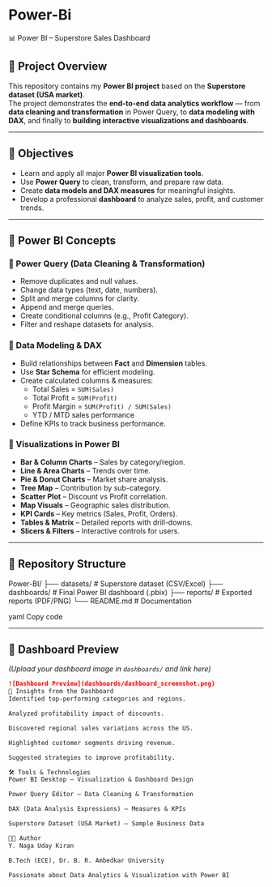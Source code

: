 # Power-Bi
📊 Power BI – Superstore Sales Dashboard  

## 📌 Project Overview  
This repository contains my **Power BI project** based on the **Superstore dataset (USA market)**.  
The project demonstrates the **end-to-end data analytics workflow** — from **data cleaning and transformation** in Power Query, to **data modeling with DAX**, and finally to **building interactive visualizations and dashboards**.  

---

## 🎯 Objectives  
- Learn and apply all major **Power BI visualization tools**.  
- Use **Power Query** to clean, transform, and prepare raw data.  
- Create **data models and DAX measures** for meaningful insights.  
- Develop a professional **dashboard** to analyze sales, profit, and customer trends.  

---

## 🔧 Power BI Concepts  

### 🔹 Power Query (Data Cleaning & Transformation)  
- Remove duplicates and null values.  
- Change data types (text, date, numbers).  
- Split and merge columns for clarity.  
- Append and merge queries.  
- Create conditional columns (e.g., Profit Category).  
- Filter and reshape datasets for analysis.  

### 🔹 Data Modeling & DAX  
- Build relationships between **Fact** and **Dimension** tables.  
- Use **Star Schema** for efficient modeling.  
- Create calculated columns & measures:  
  - Total Sales = `SUM(Sales)`  
  - Total Profit = `SUM(Profit)`  
  - Profit Margin = `SUM(Profit) / SUM(Sales)`  
  - YTD / MTD sales performance  
- Define KPIs to track business performance.  

### 🔹 Visualizations in Power BI  
- **Bar & Column Charts** – Sales by category/region.  
- **Line & Area Charts** – Trends over time.  
- **Pie & Donut Charts** – Market share analysis.  
- **Tree Map** – Contribution by sub-category.  
- **Scatter Plot** – Discount vs Profit correlation.  
- **Map Visuals** – Geographic sales distribution.  
- **KPI Cards** – Key metrics (Sales, Profit, Orders).  
- **Tables & Matrix** – Detailed reports with drill-downs.  
- **Slicers & Filters** – Interactive controls for users.  

---

## 📂 Repository Structure  
Power-BI/
├── datasets/ # Superstore dataset (CSV/Excel)
├── dashboards/ # Final Power BI dashboard (.pbix)
├── reports/ # Exported reports (PDF/PNG)
└── README.md # Documentation

yaml
Copy code

---

## 📸 Dashboard Preview  
*(Upload your dashboard image in `dashboards/` and link here)*  

```markdown
![Dashboard Preview](dashboards/dashboard_screenshot.png)
🚀 Insights from the Dashboard
Identified top-performing categories and regions.

Analyzed profitability impact of discounts.

Discovered regional sales variations across the US.

Highlighted customer segments driving revenue.

Suggested strategies to improve profitability.

🛠️ Tools & Technologies
Power BI Desktop – Visualization & Dashboard Design

Power Query Editor – Data Cleaning & Transformation

DAX (Data Analysis Expressions) – Measures & KPIs

Superstore Dataset (USA Market) – Sample Business Data

👨‍💻 Author
Y. Naga Uday Kiran

B.Tech (ECE), Dr. B. R. Ambedkar University

Passionate about Data Analytics & Visualization with Power BI
